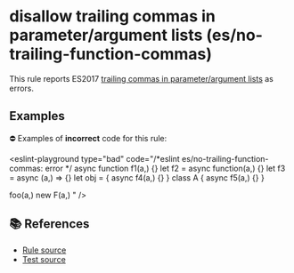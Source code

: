 # disallow trailing commas in parameter/argument lists (es/no-trailing-function-commas)

This rule reports ES2017 [trailing commas in parameter/argument lists](https://github.com/tc39/proposal-trailing-function-commas#readme) as errors.

## Examples

⛔ Examples of **incorrect** code for this rule:

<eslint-playground type="bad" code="/*eslint es/no-trailing-function-commas: error */
async function f1(a,) {}
let f2 = async function(a,) {}
let f3 = async (a,) =&gt; {}
let obj = { async f4(a,) {} }
class A { async f5(a,) {} }

foo(a,)
new F(a,)
" />

## 📚 References

- [Rule source](https://github.com/mysticatea/eslint-plugin-es/blob/v1.3.2/lib/rules/no-trailing-function-commas.js)
- [Test source](https://github.com/mysticatea/eslint-plugin-es/blob/v1.3.2/tests/lib/rules/no-trailing-function-commas.js)
